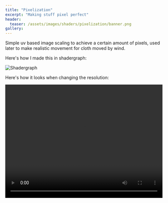 ```yaml
---
title: "Pixelization"
excerpt: "Making stuff pixel perfect"
header:
  teaser: /assets/images/shaders/pixelization/banner.png
gallery:
---
```

Simple uv based image scaling to achieve a certain amount of pixels, used later to make realistic movement for cloth moved by wind.

Here's how I made this in shadergraph:

![Shadergraph](../../assets/images/shaders/pixelization/shadergraph.png)

Here's how it looks when changing the resolution:

<video controls src="../../assets/images/shaders/pixelization/raw.mp4" title="Title" width=500 height=360></video>

